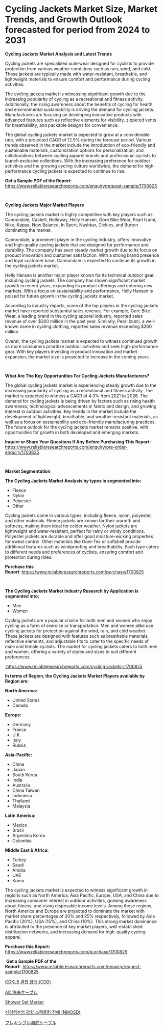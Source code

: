 <p><h1>Cycling Jackets Market Size, Market Trends, and Growth Outlook forecasted for period from 2024 to 2031</h1></p><p><strong>Cycling Jackets Market Analysis and Latest Trends</strong></p>
<p><p>Cycling jackets are specialized outerwear designed for cyclists to provide protection from various weather conditions such as rain, wind, and cold. These jackets are typically made with water-resistant, breathable, and lightweight materials to ensure comfort and performance during cycling activities.</p><p>The cycling jackets market is witnessing significant growth due to the increasing popularity of cycling as a recreational and fitness activity. Additionally, the rising awareness about the benefits of cycling for health and environmental sustainability is driving the demand for cycling jackets. Manufacturers are focusing on developing innovative products with advanced features such as reflective elements for visibility, zippered vents for breathability, and packable designs for convenience.</p><p>The global cycling jackets market is expected to grow at a considerable rate, with a projected CAGR of 12.5% during the forecast period. Various trends observed in the market include the introduction of eco-friendly and sustainable materials, customization options for personalization, and collaborations between cycling apparel brands and professional cyclists to launch exclusive collections. With the increasing preference for outdoor activities and the growing cycling culture worldwide, the demand for high-performance cycling jackets is expected to continue to rise.</p></p>
<p><strong>Get a Sample PDF of the Report:&nbsp;</strong> <a href="https://www.reliableresearchreports.com/enquiry/request-sample/1700825">https://www.reliableresearchreports.com/enquiry/request-sample/1700825</a></p>
<p>&nbsp;</p>
<p><strong>Cycling Jackets Major Market Players</strong></p>
<p><p>The cycling jackets market is highly competitive with key players such as Cannondale, Castelli, Holloway, Helly Hansen, Gore Bike Wear, Pearl Izumi, Nike, Kappa, New Balance, In Sport, Nashbar, Dickies, and Burton dominating the market.</p><p>Cannondale, a prominent player in the cycling industry, offers innovative and high-quality cycling jackets that are designed for performance and durability. The company has seen steady market growth due to its focus on product innovation and customer satisfaction. With a strong brand presence and loyal customer base, Cannondale is expected to continue its growth in the cycling jackets market.</p><p>Helly Hansen is another major player known for its technical outdoor gear, including cycling jackets. The company has shown significant market growth in recent years, expanding its product offerings and entering new markets. With a focus on sustainability and performance, Helly Hansen is poised for future growth in the cycling jackets market.</p><p>According to industry reports, some of the top players in the cycling jackets market have reported substantial sales revenue. For example, Gore Bike Wear, a leading brand in the cycling apparel industry, reported sales revenue of over $300 million in the past year. Similarly, Pearl Izumi, a well-known name in cycling clothing, reported sales revenue exceeding $200 million.</p><p>Overall, the cycling jackets market is expected to witness continued growth as more consumers prioritize outdoor activities and seek high-performance gear. With key players investing in product innovation and market expansion, the market size is projected to increase in the coming years.</p></p>
<p>&nbsp;</p>
<p><strong>What Are The Key Opportunities For Cycling Jackets Manufacturers?</strong></p>
<p><p>The global cycling jackets market is experiencing steady growth due to the increasing popularity of cycling as a recreational and fitness activity. The market is expected to witness a CAGR of 4.3% from 2021 to 2026. The demand for cycling jackets is being driven by factors such as rising health awareness, technological advancements in fabric and design, and growing interest in outdoor activities. Key trends in the market include the development of lightweight, breathable, and weather-resistant materials, as well as a focus on sustainability and eco-friendly manufacturing practices. The future outlook for the cycling jackets market remains positive, with opportunities for growth in both developed and emerging markets.</p></p>
<p><strong>Inquire or Share Your Questions If Any Before Purchasing This Report:</strong> <a href="https://www.reliableresearchreports.com/enquiry/pre-order-enquiry/1700825">https://www.reliableresearchreports.com/enquiry/pre-order-enquiry/1700825</a></p>
<p>&nbsp;</p>
<p><strong>Market Segmentation</strong></p>
<p><strong>The Cycling Jackets Market Analysis by types is segmented into:</strong></p>
<p><ul><li>Fleece</li><li>Nylon</li><li>Polyester</li><li>Other</li></ul></p>
<p><p>Cycling jackets come in various types, including fleece, nylon, polyester, and other materials. Fleece jackets are known for their warmth and softness, making them ideal for colder weather. Nylon jackets are lightweight and water-resistant, perfect for rainy or windy conditions. Polyester jackets are durable and offer good moisture-wicking properties for sweat control. Other materials like Gore-Tex or softshell provide additional features such as windproofing and breathability. Each type caters to different needs and preferences of cyclists, ensuring comfort and protection during rides.</p></p>
<p><strong>Purchase this Report:&nbsp;</strong><a href="https://www.reliableresearchreports.com/purchase/1700825">https://www.reliableresearchreports.com/purchase/1700825</a></p>
<p>&nbsp;</p>
<p><strong>The Cycling Jackets Market Industry Research by Application is segmented into:</strong></p>
<p><ul><li>Men</li><li>Women</li></ul></p>
<p><p>Cycling jackets are a popular choice for both men and women who enjoy cycling as a form of exercise or transportation. Men and women alike use cycling jackets for protection against the wind, rain, and cold weather. These jackets are designed with features such as breathable materials, reflective elements, and adjustable fits to cater to the specific needs of male and female cyclists. The market for cycling jackets caters to both men and women, offering a variety of styles and sizes to suit different preferences.</p></p>
<p><a href="https://www.reliableresearchreports.com/cycling-jackets-r1700825">&nbsp;https://www.reliableresearchreports.com/cycling-jackets-r1700825</a></p>
<p><strong>In terms of Region, the Cycling Jackets Market Players available by Region are:</strong></p>
<p>
    <p> <strong> North America: </strong>
        <ul>
            <li>United States</li>
            <li>Canada</li>
        </ul>
        </p> 
    <p> <strong> Europe: </strong>
        <ul>
            <li>Germany</li>
            <li>France</li>
            <li>U.K.</li>
            <li>Italy</li>
            <li>Russia</li>
        </ul>
        </p> 
    <p> <strong> Asia-Pacific: </strong>
        <ul>
            <li>China</li>
            <li>Japan</li>
            <li>South Korea</li>
            <li>India</li>
            <li>Australia</li>
            <li>China Taiwan</li>
            <li>Indonesia</li>
            <li>Thailand</li>
            <li>Malaysia</li>
        </ul>
        </p> 
    <p> <strong> Latin America: </strong>
        <ul>
            <li>Mexico</li>
            <li>Brazil</li>
            <li>Argentina Korea</li>
            <li>Colombia</li>
        </ul>
        </p> 
    <p> <strong> Middle East & Africa: </strong>
        <ul>
            <li>Turkey</li>
            <li>Saudi</li>
            <li>Arabia</li>
            <li>UAE</li>
            <li>Korea</li>
        </ul>
    </p>
    </p>
<p><p>The cycling jackets market is expected to witness significant growth in regions such as North America, Asia Pacific, Europe, USA, and China due to increasing consumer interest in outdoor activities, growing awareness about fitness, and rising disposable income levels. Among these regions, North America and Europe are projected to dominate the market with market share percentages of 30% and 25% respectively, followed by Asia Pacific (20%), USA (15%), and China (10%). This strong market dominance is attributed to the presence of key market players, well-established distribution networks, and increasing demand for high-quality cycling apparel.</p></p>
<p><strong>Purchase this Report: </strong><a href="https://www.reliableresearchreports.com/purchase/1700825">https://www.reliableresearchreports.com/purchase/1700825</a></p>
<p>&nbsp;<strong>Get a Sample PDF of the Report:&nbsp;&nbsp;</strong><a href="https://www.reliableresearchreports.com/enquiry/request-sample/1700825">https://www.reliableresearchreports.com/enquiry/request-sample/1700825</a></p>
<p><strong></strong></p>
<p><p><a href="https://github.com/GabrielBlanda5656/Market-Research-Report-List-2/blob/main/5679868151871.md">CDKL5 결핍 장애 (CDD)</a></p><p><a href="https://github.com/RodHoppe07/Market-Research-Report-List-2/blob/main/3427953144133.md">AC 海底ケーブル</a></p><p><a href="https://github.com/waylose1223/Market-Research-Report-List-1/blob/main/shower-gel-market.md">Shower Gel Market</a></p><p><a href="https://github.com/vsckjg50460/Market-Research-Report-List-2/blob/main/9368111151870.md">신경척수염 광학 스펙트럼 장애 (NMOSD)</a></p><p><a href="https://github.com/laurenreichert/Market-Research-Report-List-2/blob/main/7082572144132.md">フレキシブル海底ケーブル</a></p></p>